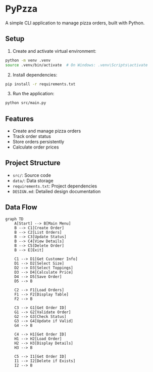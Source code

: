 # PyPzza

A simple CLI application to manage pizza orders, built with Python.

## Setup

1. Create and activate virtual environment:

```bash
python -m venv .venv
source .venv/bin/activate  # On Windows: .venv\Scripts\activate
```

2. Install dependencies:

```bash
pip install -r requirements.txt
```

3. Run the application:

```bash
python src/main.py
```

## Features

- Create and manage pizza orders
- Track order status
- Store orders persistently
- Calculate order prices

## Project Structure

- `src/`: Source code
- `data/`: Data storage
- `requirements.txt`: Project dependencies
- `DESIGN.md`: Detailed design documentation

## Data Flow

```mermaid
graph TD
    A[Start] --> B[Main Menu]
    B --> C1[Create Order]
    B --> C2[List Orders]
    B --> C3[Update Status]
    B --> C4[View Details]
    B --> C5[Delete Order]
    B --> E[Exit]

    C1 --> D1[Get Customer Info]
    D1 --> D2[Select Size]
    D2 --> D3[Select Toppings]
    D3 --> D4[Calculate Price]
    D4 --> D5[Save Order]
    D5 --> B

    C2 --> F1[Load Orders]
    F1 --> F2[Display Table]
    F2 --> B

    C3 --> G1[Get Order ID]
    G1 --> G2[Validate Order]
    G2 --> G3[Check Status]
    G3 --> G4[Update if Valid]
    G4 --> B

    C4 --> H1[Get Order ID]
    H1 --> H2[Load Order]
    H2 --> H3[Display Details]
    H3 --> B

    C5 --> I1[Get Order ID]
    I1 --> I2[Delete if Exists]
    I2 --> B
```
